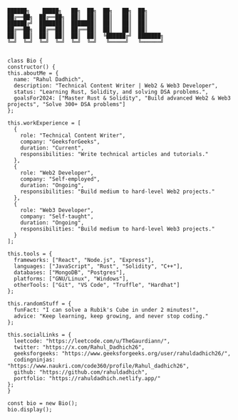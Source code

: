 

    ██████╗    █████╗   ██╗  ██╗  ██╗   ██╗  ██╗      
    ██╔══██╗  ██╔══██╗  ██║  ██║  ██║   ██║  ██║     
    ██████╔╝  ███████║  ███████║  ██║   ██║  ██║    
    ██╔══██╗  ██╔══██║  ██╔══██║  ██║   ██║  ██║     
    ██║  ██║  ██║  ██║  ██║  ██║  ╚██████╔╝  ███████╗  
    ╚═╝  ╚═╝  ╚═╝  ╚═╝  ╚═╝  ╚═╝   ╚═════╝   ╚══════╝ 
    

    class Bio {
    constructor() {
    this.aboutMe = {
      name: "Rahul Dadhich",
      description: "Technical Content Writer | Web2 & Web3 Developer",
      status: "Learning Rust, Solidity, and solving DSA problems.",
      goalsFor2024: ["Master Rust & Solidity", "Build advanced Web2 & Web3 projects", "Solve 300+ DSA problems"]
    };
    
    this.workExperience = [
      {
        role: "Technical Content Writer",
        company: "GeeksforGeeks",
        duration: "Current",
        responsibilities: "Write technical articles and tutorials."
      },
      {
        role: "Web2 Developer",
        company: "Self-employed",
        duration: "Ongoing",
        responsibilities: "Build medium to hard-level Web2 projects."
      },
      {
        role: "Web3 Developer",
        company: "Self-taught",
        duration: "Ongoing",
        responsibilities: "Build medium to hard-level Web3 projects."
      }
    ];

    this.tools = {
      frameworks: ["React", "Node.js", "Express"],
      languages: ["JavaScript", "Rust", "Solidity", "C++"],
      databases: ["MongoDB", "Postgres"],
      platforms: ["GNU/Linux", "Windows"],
      otherTools: ["Git", "VS Code", "Truffle", "Hardhat"]
    };

    this.randomStuff = {
      funFact: "I can solve a Rubik's Cube in under 2 minutes!",
      advice: "Keep learning, keep growing, and never stop coding."
    };

    this.socialLinks = {
      leetcode: "https://leetcode.com/u/TheGaurdiann/",
      twitter: "https://x.com/Rahul_Dadhich26",
      geeksforgeeks: "https://www.geeksforgeeks.org/user/rahuldadhich26/",
      codingninjas: "https://www.naukri.com/code360/profile/Rahul_dadhich26",
      github: "https://github.com/rahuldadhich",
      portfolio: "https://rahuldadhich.netlify.app/"
    };
    }

    const bio = new Bio();
    bio.display();
